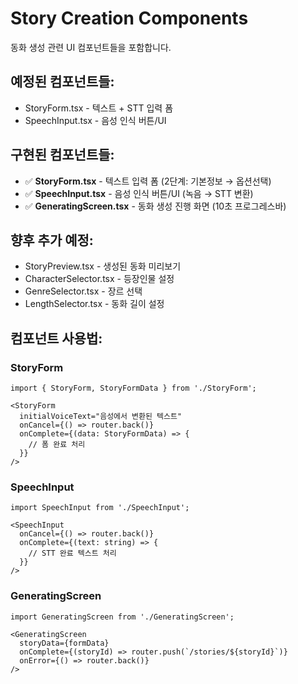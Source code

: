 # Story Creation Components

동화 생성 관련 UI 컴포넌트들을 포함합니다.

## 예정된 컴포넌트들:
- StoryForm.tsx - 텍스트 + STT 입력 폼
- SpeechInput.tsx - 음성 인식 버튼/UI

## 구현된 컴포넌트들:
- ✅ **StoryForm.tsx** - 텍스트 입력 폼 (2단계: 기본정보 → 옵션선택)
- ✅ **SpeechInput.tsx** - 음성 인식 버튼/UI (녹음 → STT 변환)
- ✅ **GeneratingScreen.tsx** - 동화 생성 진행 화면 (10초 프로그레스바)

## 향후 추가 예정:
- StoryPreview.tsx - 생성된 동화 미리보기
- CharacterSelector.tsx - 등장인물 설정
- GenreSelector.tsx - 장르 선택
- LengthSelector.tsx - 동화 길이 설정

## 컴포넌트 사용법:

### StoryForm
```tsx
import { StoryForm, StoryFormData } from './StoryForm';

<StoryForm
  initialVoiceText="음성에서 변환된 텍스트"
  onCancel={() => router.back()}
  onComplete={(data: StoryFormData) => {
    // 폼 완료 처리
  }}
/>
```

### SpeechInput
```tsx
import SpeechInput from './SpeechInput';

<SpeechInput
  onCancel={() => router.back()}
  onComplete={(text: string) => {
    // STT 완료 텍스트 처리
  }}
/>
```

### GeneratingScreen
```tsx
import GeneratingScreen from './GeneratingScreen';

<GeneratingScreen
  storyData={formData}
  onComplete={(storyId) => router.push(`/stories/${storyId}`)}
  onError={() => router.back()}
/>
``` 